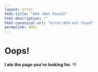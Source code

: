 ```yaml
---
layout: error
html-title: "404 (Not Found)"
html-description: ""
html-canonical-url: "error/404-not-found"
permalink: 404/
---
```


# Oops!

**I ate the page you're looking for.** 👎


